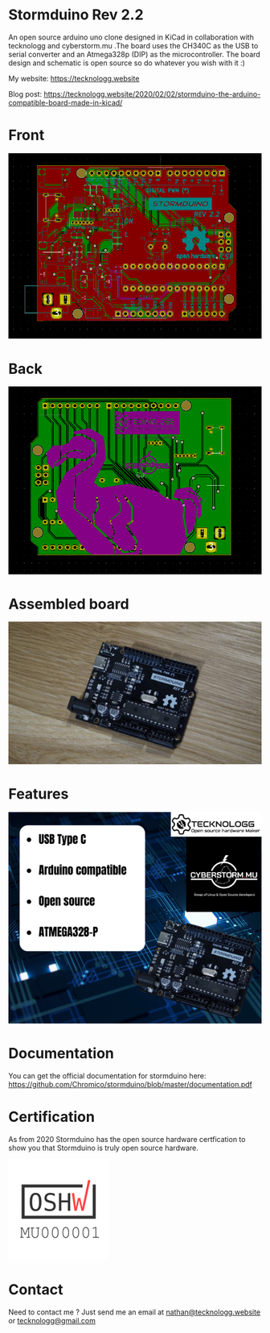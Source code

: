 # Stormduino Rev 2.2
An open source arduino uno clone designed in KiCad in collaboration with tecknologg and cyberstorm.mu .The board uses the CH340C as the USB to serial converter and an Atmega328p (DIP) as the microcontroller. The board design and schematic is open source so do whatever you wish with it :)

My website: https://tecknologg.website

Blog post: https://tecknologg.website/2020/02/02/stormduino-the-arduino-compatible-board-made-in-kicad/

# Front 


![picture](https://github.com/Chromico/stormduino/blob/master/1.PNG)


# Back


![picture](https://github.com/Chromico/stormduino/blob/master/2.PNG)


# Assembled board


![picture](https://github.com/Chromico/stormduino/blob/master/_DSC0983.JPG)


# Features


![picture](https://github.com/Chromico/stormduino/blob/master/stormduino-features.png)


# Documentation
You can get the official documentation for stormduino here: https://github.com/Chromico/stormduino/blob/master/documentation.pdf

# Certification
As from 2020 Stormduino has the open source hardware certfication to show you that Stormduino is truly open source hardware.

![picture](https://github.com/Chromico/stormduino/blob/master/oshwa-mark-stormduino.png)


# Contact

Need to contact me ? Just send me an email at nathan@tecknologg.website or tecknologg@gmail.com

